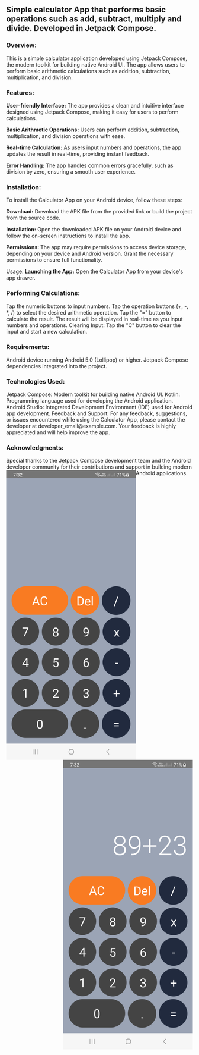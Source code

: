 <h2>Simple calculator App that performs basic operations such as add, subtract, multiply and divide. Developed in Jetpack Compose.</h2>

<h3>Overview:</h3>
This is a simple calculator application developed using Jetpack Compose, the modern toolkit for building native Android UI. The app allows users to perform basic arithmetic calculations such as addition, subtraction, multiplication, and division.

<h3>Features:</h3>
<b>User-friendly Interface:</b> The app provides a clean and intuitive interface designed using Jetpack Compose, making it easy for users to perform calculations.

<b>Basic Arithmetic Operations:</b> Users can perform addition, subtraction, multiplication, and division operations with ease.

<b>Real-time Calculation:</b> As users input numbers and operations, the app updates the result in real-time, providing instant feedback.

<b>Error Handling:</b> The app handles common errors gracefully, such as division by zero, ensuring a smooth user experience.

<h3>Installation:</h3>
To install the Calculator App on your Android device, follow these steps:

<b>Download:</b> Download the APK file from the provided link or build the project from the source code.

<b>Installation:</b> Open the downloaded APK file on your Android device and follow the on-screen instructions to install the app.

<b>Permissions: </b>The app may require permissions to access device storage, depending on your device and Android version. Grant the necessary permissions to ensure full functionality.

Usage:
<b>Launching the App:</b> Open the Calculator App from your device's app drawer.

<h3>Performing Calculations:</h3>

Tap the numeric buttons to input numbers.
Tap the operation buttons (+, -, *, /) to select the desired arithmetic operation.
Tap the "=" button to calculate the result.
The result will be displayed in real-time as you input numbers and operations.
Clearing Input: Tap the "C" button to clear the input and start a new calculation.

<h3>Requirements:</h3>
Android device running Android 5.0 (Lollipop) or higher.
Jetpack Compose dependencies integrated into the project.
<h3>Technologies Used:</h3>
Jetpack Compose: Modern toolkit for building native Android UI.
Kotlin: Programming language used for developing the Android application.
Android Studio: Integrated Development Environment (IDE) used for Android app development.
Feedback and Support:
For any feedback, suggestions, or issues encountered while using the Calculator App, please contact the developer at developer_email@example.com. Your feedback is highly appreciated and will help improve the app.

<h3>Acknowledgments:</h3>
Special thanks to the Jetpack Compose development team and the Android developer community for their contributions and support in building modern Android applications.
<img align="left" alt="Coding" width="350" src="https://github.com/Akash05-kr/Calculator/blob/master/1.png">
<img align="right" alt="Coding" width="350" src="https://github.com/Akash05-kr/Calculator/blob/master/2.png">
